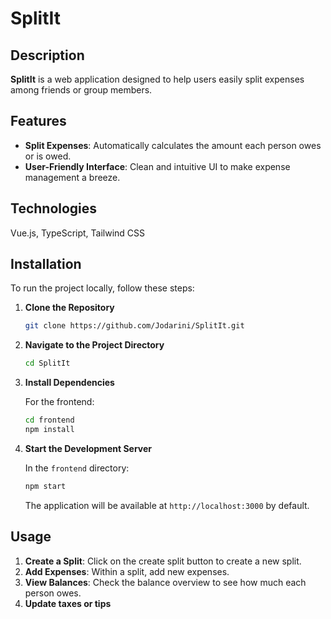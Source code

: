 # SplitIt

## Description

**SplitIt** is a web application designed to help users easily split expenses among friends or group members.

## Features

- **Split Expenses**: Automatically calculates the amount each person owes or is owed.
- **User-Friendly Interface**: Clean and intuitive UI to make expense management a breeze.

## Technologies

Vue.js, TypeScript, Tailwind CSS

## Installation

To run the project locally, follow these steps:

1. **Clone the Repository**

    ```bash
    git clone https://github.com/Jodarini/SplitIt.git
    ```

2. **Navigate to the Project Directory**

    ```bash
    cd SplitIt
    ```

3. **Install Dependencies**

    For the frontend:

    ```bash
    cd frontend
    npm install
    ```

4. **Start the Development Server**

    In the `frontend` directory:

    ```bash
    npm start
    ```

    The application will be available at `http://localhost:3000` by default.

## Usage

1. **Create a Split**: Click on the create split button to create a new split.
2. **Add Expenses**: Within a split, add new expenses.
3. **View Balances**: Check the balance overview to see how much each person owes.
4. **Update taxes or tips**
